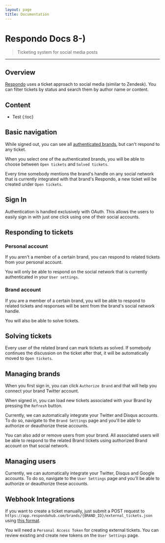 ```yaml
---
layout: page
title: Documentation
---
```


# Respondo Docs 8-)

> Ticketing system for social media posts

---

## Overview

[Respondo](https://respondohub.com/) uses a ticket approach to social media (similar to Zendesk). You can filter tickets by status and search them by author name or content.

## Content

* Test
{:toc}

## Basic navigation

While signed out, you can see all [authenticated brands](https://app.respondohub.com/brands), but can't respond to any ticket.

When you select one of the authenticated brands, you will be able to choose between `Open tickets` and `Solved tickets`.

[//]: # (explain what's the point of solving tickets)

Every time somebody mentions the brand's handle on any social network that is currently integrated with that brand's Respondo, a new ticket will be created under `Open tickets`.

## Sign In

Authentication is handled exclusively with OAuth. This allows the users to easily sign in with just one click using one of their social accounts.

## Responding to tickets

### Personal account

If you aren't a member of a certain brand, you can respond to related tickets from your personal account.

You will only be able to respond on the social network that is currently authenticated in your `User settings`.

### Brand account

If you are a member of a certain brand, you will be able to respond to related tickets and responses will be sent from the brand's social network handle.

You will also be able to solve tickets.

## Solving tickets

Every user of the related brand can mark tickets as solved. If somebody continues the discussion on the ticket after that, it will be automatically moved to `Open tickets`.

## Managing brands

When you first sign in, you can click `Authorize Brand` and that will help you connect your brand Twitter account.

When signed in, you can load new tickets associated with your Brand by pressing the `Refresh` button.

Currently, we can automatically integrate your Twitter and Disqus accounts. To do so, navigate to the `Brand Settings` page and you'll be able to authorize or deauthorize these accounts.

You can also add or remove users from your brand. All associated users will be able to respond to the related Brand tickets using authorized Brand account on that social network.

## Managing users

Currently, we can automatically integrate your Twitter, Disqus and Google accounts. To do so, navigate to the `User Settings` page and you'll be able to authorize or deauthorize these accounts.

## Webhook Integrations

If you want to create a ticket manually, just submit a POST request to `https://app.respondohub.com/brands/{BRAND_ID}/external_tickets.json` using [this format](https://github.com/matteeyah/respondo#external-tickets).

You will need a `Personal Access Token` for creating external tickets. You can review existing and create new tokens on the `User Settings` page.
